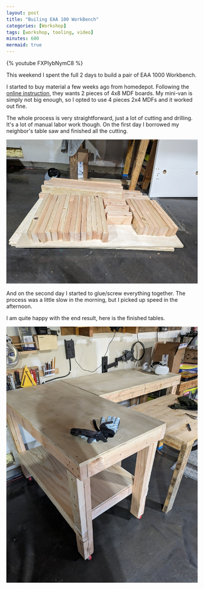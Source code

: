 ```yaml
---
layout: post
title: "Builing EAA 100 WorkBench"
categories: [Workshop]
tags: [workshop, tooling, video]
minutes: 600
mermaid: true
---
```


{% youtube FXPIybNymC8 %}

This weekend I spent the full 2 days to build a pair of EAA 1000 Workbench.

I started to buy material a few weeks ago from homedepot. Following the
[online instruction](https://www.communitygroundworks.org/sites/default/files/workbench_plans_SA1.pdf),
they wants 2 pieces of 4x8 MDF boards. My mini-van is simply not big enough, so I opted to use 4 pieces
2x4 MDFs and it worked out fine.

The whole process is very straightforward, just a lot of cutting and drilling. It's a lot of manual labor
work though. On the first day I borrowed my neighbor's table saw and finished all the cutting.

![cut_wood](/assets/img/20231001/end_of_0930.jpg)

And on the second day I started to glue/screw everything together. The process was a little slow in the
morning, but I picked up speed in the afternoon.

I am quite happy with the end result, here is the finished tables.

![finished_tables](/assets/img/20231001/end_result.jpg)
